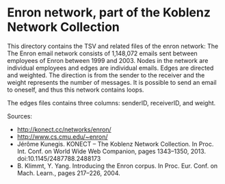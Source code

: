 Enron network, part of the Koblenz Network Collection
===========================================================================

This directory contains the TSV and related files of the enron network: The 
The Enron email network consists of 1,148,072 emails sent between employees of Enron between 1999 and 2003. Nodes in the network are individual employees and edges are individual emails.  Edges are directed and weighted. The direction is from the sender to the receiver and the weight represents the number of messages. It is possible to send an email to oneself, and thus this network contains loops. 

The edges files contains three columns: senderID, receiverID, and weight.

Sources:

* http://konect.cc/networks/enron/
* http://www.cs.cmu.edu/~enron/
* Jérôme Kunegis. KONECT – The Koblenz Network Collection. In Proc. Int. Conf. on World Wide Web Companion, pages 1343–1350, 2013. doi:10.1145/2487788.2488173
* B. Klimmt, Y. Yang. Introducing the Enron corpus. In Proc. Eur. Conf. on Mach. Learn., pages 217–226, 2004.
